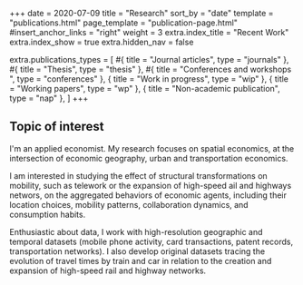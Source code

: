 +++
date = 2020-07-09
title = "Research"
sort_by = "date"
template = "publications.html"
page_template = "publication-page.html"
#insert_anchor_links = "right"
weight = 3
extra.index_title = "Recent Work"
extra.index_show = true
extra.hidden_nav = false

extra.publications_types = \[
#{ title = "Journal articles", type = "journals" },
#{ title = "Thesis", type = "thesis" },
#{ title = "Conferences and workshops ", type = "conferences" },
{ title = "Work in progress", type = "wip" },
{ title = "Working papers", type = "wp" },
{ title = "Non-academic publication", type = "nap" },
]
+++

## Topic of interest

I'm an applied economist. My research focuses on spatial economics, at the intersection of economic geography, urban and transportation economics. 

I am interested in studying the effect of structural transformations on mobility, such as telework or the expansion of high-speed ail and highways networs, on the aggregated behaviors of economic agents, including their location choices, mobility patterns, collaboration dynamics, and consumption habits.

Enthusiastic about data, I work with high-resolution geographic and temporal datasets (mobile phone activity, card transactions, patent records, transportation networks). I also develop original datasets tracing the evolution of travel times by train and car in relation to the creation and expansion of high-speed rail and highway networks.

